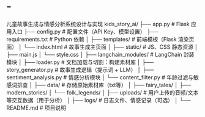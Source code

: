 # -
儿童故事生成与情感分析系统设计与实现​
kids_story_ai/
├── app.py                            # Flask 应用入口
├── config.py                         # 配置文件（API Key、模型设置）
├── requirements.txt                  # Python 依赖
│
├── templates/                        # 前端模板（Flask 渲染页面）
│   └── index.html                    # 故事生成主页面
│
├── static/                           # JS、CSS 静态资源
│   ├── main.js
│   └── style.css
│
├── langchain_modules/                # LangChain 封装模块
│   ├── loader.py                     # 文档加载与切割：构建素材库
│   ├── story_generator.py            # 故事生成逻辑（提示词 + LLM）
│   ├── sentiment_analysis.py         # 情感分析模块
│   └── content_filter.py             # 年龄过滤与敏感词排查
│
├── data/                             # 存储原始素材库（txt等）
│   ├── fairy_tales/
│   ├── modern_stories/
│   └── folk_legends/
│
├── uploads/                          # 用户上传的音频/文本等交互数据（用于分析）
│
├── logs/                             # 日志文件、情感记录（可选）
│
└── README.md                         # 项目说明
